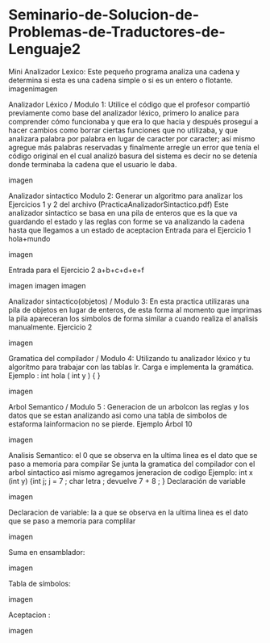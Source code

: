 # Seminario-de-Solucion-de-Problemas-de-Traductores-de-Lenguaje2
Mini Analizador Lexico: Este pequeño programa analiza una cadena y determina si esta es una cadena simple o si es un entero o flotante. imagenimagen

Analizador Léxico / Modulo 1: Utilice el código que el profesor compartió previamente como base del analizador léxico, primero lo analice para comprender cómo funcionaba y que era lo que hacia y después proseguí a hacer cambios como borrar ciertas funciones que no utilizaba, y que analizara palabra por palabra en lugar de caracter por caracter; así mismo agregue más palabras reservadas y finalmente arregle un error que tenía el código original en el cual analizó basura del sistema es decir no se detenía donde terminaba la cadena que el usuario le daba.

imagen

Analizador sintactico Modulo 2: Generar un algoritmo para analizar los Ejercicios 1 y 2 del archivo (PracticaAnalizadorSintactico.pdf) Este analizador sintactico se basa en una pila de enteros que es la que va guardando el estado y las reglas con forme se va analizando la cadena hasta que llegamos a un estado de aceptacion Entrada para el Ejercicio 1 hola+mundo

imagen

Entrada para el Ejercicio 2 a+b+c+d+e+f

imagen imagen imagen

Analizador sintactico(objetos) / Modulo 3: En esta practica utilizaras una pila de objetos en lugar de enteros, de esta forma al momento que imprimas la pila apareceran los simbolos de forma similar a cuando realiza el analisis manualmente. Ejercicio 2

imagen

Gramatica del compilador / Modulo 4: Utilizando tu analizador léxico y tu algoritmo para trabajar con las tablas lr. Carga e implementa la gramática. Ejemplo : int hola ( int y ) { }

imagen

Arbol Semantico / Modulo 5 : Generacion de un arbolcon las reglas y los datos que se estan analizando asi como una tabla de simbolos de estaforma lainformacion no se pierde. Ejemplo Árbol 10

imagen

Analisis Semantico: el 0 que se observa en la ultima linea es el dato que se paso a memoria para compilar Se junta la gramatica del compilador con el arbol sintactico asi mismo agregamos jeneracion de codigo Ejemplo: int x (int y) {int j; j = 7 ; char letra ; devuelve 7 + 8 ; } Declaración de variable

imagen

Declaracion de variable: la a que se observa en la ultima linea es el dato que se paso a memoria para complilar

imagen

Suma en ensamblador:

imagen

Tabla de símbolos:

imagen

Aceptacion :

imagen
